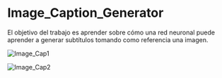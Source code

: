 # Image_Caption_Generator

El objetivo del trabajo es aprender sobre cómo una red neuronal puede aprender a generar subtítulos tomando como referencia una imagen.

![Image_Cap1](https://user-images.githubusercontent.com/63430874/92873252-76c94000-f3cc-11ea-96f5-1e259b4290b9.jpg)

![Image_Cap2](https://user-images.githubusercontent.com/63430874/92873631-df182180-f3cc-11ea-83f7-ba15ce77a001.jpg)
